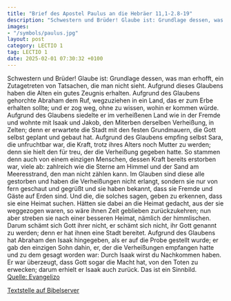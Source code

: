 ```yaml
---
title: "Brief des Apostel Paulus an die Hebräer 11,1-2.8-19"
description: "Schwestern und Brüder! Glaube ist: Grundlage dessen, was man erhofft, ein Zutagetreten von Tatsachen, die man nicht sieht. Aufgrund dieses Glaubens haben die Alten ein gutes Zeugnis erhalten. Aufgrund des Glaubens gehorchte Abraham dem Ruf, wegzuziehen in ein Land, das er zum Erb...."
images:
- "/symbols/paulus.jpg"
layout: post
category: LECTIO 1
tag: LECTIO 1
date: 2025-02-01 07:30:32 +0100
---
```

Schwestern und Brüder! Glaube ist: Grundlage dessen, was man erhofft, ein Zutagetreten von Tatsachen, die man nicht sieht.
Aufgrund dieses Glaubens haben die Alten ein gutes Zeugnis erhalten.
Aufgrund des Glaubens gehorchte Abraham dem Ruf, wegzuziehen in ein Land, das er zum Erbe erhalten sollte; und er zog weg, ohne zu wissen, wohin er kommen würde.<!--more-->
Aufgrund des Glaubens siedelte er im verheißenen Land wie in der Fremde und wohnte mit Isaak und Jakob, den Miterben derselben Verheißung, in Zelten;
denn er erwartete die Stadt mit den festen Grundmauern, die Gott selbst geplant und gebaut hat.
Aufgrund des Glaubens empfing selbst Sara, die unfruchtbar war, die Kraft, trotz ihres Alters noch Mutter zu werden; denn sie hielt den für treu, der die Verheißung gegeben hatte.
So stammen denn auch von einem einzigen Menschen, dessen Kraft bereits erstorben war, viele ab: zahlreich wie die Sterne am Himmel und der Sand am Meeresstrand, den man nicht zählen kann.
Im Glauben sind diese alle gestorben und haben die Verheißungen nicht erlangt, sondern sie nur von fern geschaut und gegrüßt und sie haben bekannt, dass sie Fremde und Gäste auf Erden sind.
Und die, die solches sagen, geben zu erkennen, dass sie eine Heimat suchen.
Hätten sie dabei an die Heimat gedacht, aus der sie weggezogen waren, so wäre ihnen Zeit geblieben zurückzukehren;
nun aber streben sie nach einer besseren Heimat, nämlich der himmlischen. Darum schämt sich Gott ihrer nicht, er schämt sich nicht, ihr Gott genannt zu werden; denn er hat ihnen eine Stadt bereitet.
Aufgrund des Glaubens hat Abraham den Isaak hingegeben, als er auf die Probe gestellt wurde; er gab den einzigen Sohn dahin, er, der die Verheißungen empfangen hatte
und zu dem gesagt worden war: Durch Isaak wirst du Nachkommen haben.
Er war überzeugt, dass Gott sogar die Macht hat, von den Toten zu erwecken; darum erhielt er Isaak auch zurück. Das ist ein Sinnbild.<br>
[Quelle: Evangelizo](https://evangeliumtagfuertag.org/DE/gospel)

[Textstelle auf Bibelserver](https://www.bibleserver.com/EU/Hebräer11,1-2.8-19)
